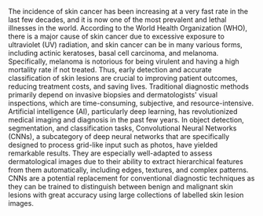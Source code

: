 The incidence of skin cancer has been increasing at a very fast rate in the last few decades, and it is now one of the most prevalent and lethal illnesses in the world. According to the World Health Organization (WHO), there is a major cause of skin cancer due to excessive exposure to ultraviolet (UV) radiation, and skin cancer can be in many various forms, including actinic keratoses, basal cell carcinoma, and melanoma. Specifically, melanoma is notorious for being virulent and having a high mortality rate if not treated. Thus, early detection and accurate classification of skin lesions are crucial to improving patient outcomes, reducing treatment costs, and saving lives. Traditional diagnostic methods primarily depend on invasive biopsies and dermatologists' visual inspections, which are time-consuming, subjective, and resource-intensive. Artificial intelligence (AI), particularly deep learning, has revolutionized medical imaging and diagnosis in the past few years. In object detection, segmentation, and classification tasks, Convolutional Neural Networks (CNNs), a subcategory of deep neural networks that are specifically designed to process grid-like input such as photos, have yielded remarkable results. They are especially well-adapted to assess dermatological images due to their ability to extract hierarchical features from them automatically, including edges, textures, and complex patterns. CNNs are a potential replacement for conventional diagnostic techniques as they can be trained to distinguish between benign and malignant skin lesions with great accuracy using large collections of labelled skin lesion images.
